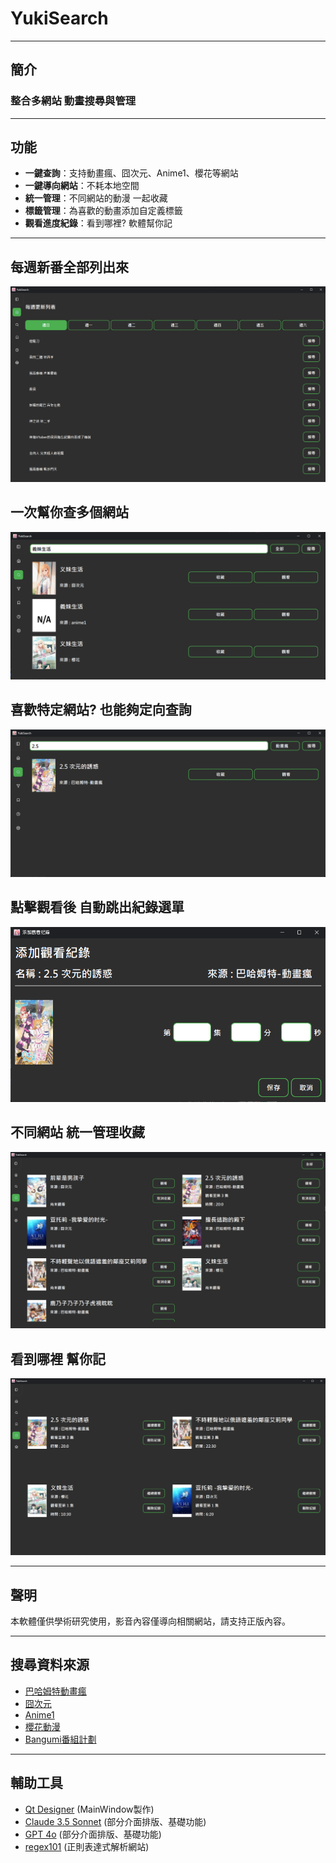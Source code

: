 # YukiSearch

---

## 簡介

### 整合多網站 動畫搜尋與管理

---

## 功能

- **一鍵查詢**：支持動畫瘋、囧次元、Anime1、櫻花等網站
- **一鍵導向網站**：不耗本地空間
- **統一管理**：不同網站的動漫 一起收藏
- **標籤管理**：為喜歡的動畫添加自定義標籤
- **觀看進度紀錄**：看到哪裡? 軟體幫你記

---

## 每週新番全部列出來
![圖例](assets/demo/img_2.png)

## 一次幫你查多個網站
![圖例](assets/demo/img.png)

## 喜歡特定網站? 也能夠定向查詢
![圖例](assets/demo/img_1.png)

## 點擊觀看後 自動跳出紀錄選單
![圖例](assets/demo/img_3.png)

## 不同網站 統一管理收藏
![圖例](assets/demo/img_4.png)

## 看到哪裡 幫你記
![圖例](assets/demo/img_5.png)

---

## 聲明

本軟體僅供學術研究使用，影音內容僅導向相關網站，請支持正版內容。

---

## 搜尋資料來源

- [巴哈姆特動畫瘋](https://ani.gamer.com.tw/)
- [囧次元](https://9ciyuan.com/)
- [Anime1](https://anime1.me/)
- [櫻花動漫](https://yhdm.one/)
- [Bangumi番組計劃](https://bangumi.tv/)

---

## 輔助工具

- [Qt Designer](https://www.qt.io/download-dev) (MainWindow製作)
- [Claude 3.5 Sonnet](https://claude.ai/) (部分介面排版、基礎功能)
- [GPT 4o](https://chatgpt.com/) (部分介面排版、基礎功能)
- [regex101](https://regex101.com/) (正則表達式解析網站)